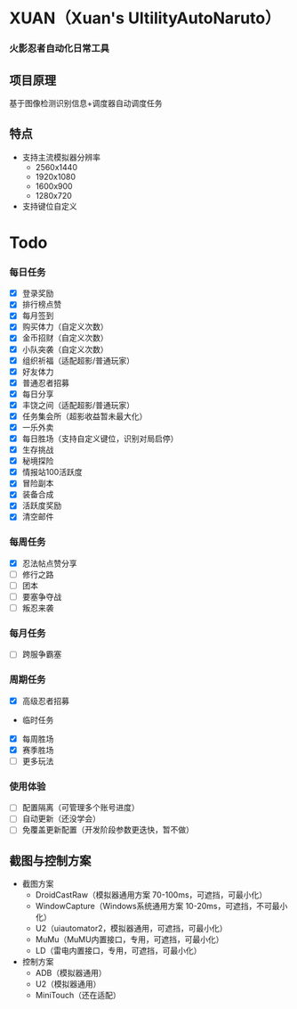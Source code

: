 # XUAN（Xuan's UltilityAutoNaruto） 
### 火影忍者自动化日常工具
## 项目原理
基于图像检测识别信息+调度器自动调度任务
## 特点
- 支持主流模拟器分辨率
  - 2560x1440
  - 1920x1080
  - 1600x900
  - 1280x720
- 支持键位自定义
# Todo
### 每日任务
- [x] 登录奖励
- [x] 排行榜点赞
- [x] 每月签到
- [x] 购买体力（自定义次数）
- [x] 金币招财（自定义次数）
- [x] 小队突袭（自定义次数）
- [x] 组织祈福（适配超影/普通玩家）
- [x] 好友体力
- [x] 普通忍者招募
- [x] 每日分享
- [x] 丰饶之间（适配超影/普通玩家）
- [x] 任务集会所（超影收益暂未最大化）
- [x] 一乐外卖
- [x] 每日胜场（支持自定义键位，识别对局启停）
- [x] 生存挑战
- [x] 秘境探险
- [x] 情报站100活跃度
- [x] 冒险副本
- [x] 装备合成
- [x] 活跃度奖励
- [x] 清空邮件
### 每周任务
- [x] 忍法帖点赞分享
- [ ] 修行之路
- [ ] 团本
- [ ] 要塞争夺战
- [ ] 叛忍来袭
### 每月任务
- [ ] 跨服争霸塞
### 周期任务
- [x] 高级忍者招募
- 临时任务
- [x] 每周胜场
- [x] 赛季胜场
- [ ] 更多玩法
### 使用体验
- [ ] 配置隔离（可管理多个账号进度）
- [ ] 自动更新（还没学会）
- [ ] 免覆盖更新配置（开发阶段参数更迭快，暂不做）
## 截图与控制方案
- 截图方案
  - DroidCastRaw（模拟器通用方案 70-100ms，可遮挡，可最小化）
  - WindowCapture（Windows系统通用方案 10-20ms，可遮挡，不可最小化）
  - U2（uiautomator2，模拟器通用，可遮挡，可最小化）
  - MuMu（MuMU内置接口，专用，可遮挡，可最小化）
  - LD（雷电内置接口，专用，可遮挡，可最小化）
- 控制方案
  - ADB（模拟器通用）
  - U2（模拟器通用）
  - MiniTouch（还在适配）